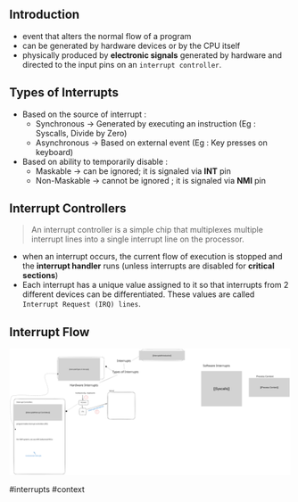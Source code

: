 ## Introduction  
- event that alters the normal flow of a program  
- can be generated by hardware devices or by the CPU itself  
- physically produced by **electronic signals** generated by hardware and directed to the input pins on an `interrupt controller`.  
## Types of Interrupts  
  
- Based on the source of interrupt :   
	- Synchronous → Generated by executing an instruction (Eg : Syscalls, Divide by Zero)  
	- Asynchronous → Based on external event (Eg : Key presses on keyboard)  
- Based on ability to temporarily disable :  
	- Maskable → can be ignored; it is signaled via **INT** pin  
	- Non-Maskable → cannot be ignored ; it is signaled via **NMI** pin  
  
  
## Interrupt Controllers  
  
> An interrupt controller is a simple chip that multiplexes multiple interrupt lines into a single interrupt line on the processor.  
  
- when an interrupt occurs, the current flow of execution is stopped and the **interrupt handler** runs (unless interrupts are disabled for **critical sections**)  
- Each interrupt has a unique value assigned to it so that interrupts from 2 different devices can be differentiated. These values are called `Interrupt Request (IRQ) lines`.   
## Interrupt Flow  
![interrupts_flow.excalidraw](./interrupts_flow.svg)  
  
#interrupts #context 